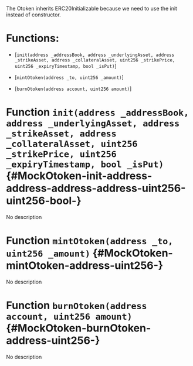 The Otoken inherits ERC20Initializable because we need to use the init instead of constructor.

# Functions:

- [`init(address _addressBook, address _underlyingAsset, address _strikeAsset, address _collateralAsset, uint256 _strikePrice, uint256 _expiryTimestamp, bool _isPut)`]

- [`mintOtoken(address _to, uint256 _amount)`]

- [`burnOtoken(address account, uint256 amount)`]

# Function `init(address _addressBook, address _underlyingAsset, address _strikeAsset, address _collateralAsset, uint256 _strikePrice, uint256 _expiryTimestamp, bool _isPut)` {#MockOtoken-init-address-address-address-address-uint256-uint256-bool-}

No description

# Function `mintOtoken(address _to, uint256 _amount)` {#MockOtoken-mintOtoken-address-uint256-}

No description

# Function `burnOtoken(address account, uint256 amount)` {#MockOtoken-burnOtoken-address-uint256-}

No description
